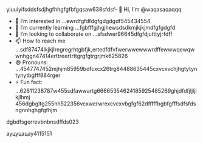 yiuuiyifsddsfsdjhgfhhgfgfbfgqsaw638sfdsf- 👋 Hi, I’m @waqasaqaqqq
- 👀 I’m interested in ...ewrdfgfdfdgfgdgdgdf545434554
- 🌱 I’m currently learning ...fgbfffgjhgjhewsdsdkmjkjkjmdfgfgdgfd
- 💞️ I’m looking to collaborate on ...sfsdwer96645dfgfdjutttyjrfdff
- 📫 How to reach me ...sdf87474lkjkjlregregrhtgbfjk,ertedfdfvfwerwwewwwrdffewwwqewqwwnhggn47414erttreertrttgrgfgtrgrjmk625826
- 😄 Pronouns: ...4547747452mjhjm85959bdfcxcx26trg84488635445cxvcxvchjhgtytyntynytbgfff884rger
- ⚡ Fun fact: ...62611238787w455sdfawwartg66665354624185925485269ghjdfdfjljljlkjlhmj
456dgbgltg255nh522356vcxwerwrexcvcxvbgfgf62dfffffbgbfgfffsdfsfdsngnnhghgfgfhjm
<!---45asdsfd2212.mltyh6+99996+xvccxvdfgdddd
waqasaqa/waqasaqa is a ✨ special ✨ repository because its `README.md` (this file) appears on your GitHub profile555.lj3512
You can click the Preview link to take a look at your changes.45hndssdsdfccccx
--->dgbdfsgerrevbnbnsdffds023
ауцуцацау4115151
